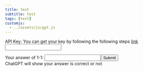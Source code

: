 ```yaml
---
title: test
subtitle: test
tags: [test]
customjs:
  - ../assets/js/gpt.js
---
```

API Key: You can get your key by following the following steps [link](https://mrtang.tw/blog/post/how-to-apply-for-a-chatgpt-api-key)
<input type="text" id="api-key" name="api-key">
<div id='template'></div>
Your answer of 1-1: <input type="text" id="answer-template" name='template'><button onclick="gpt('template')">Submit</button><br>
<div id="result-box-template">ChatGPT will show your answer is correct or not</div>
<div class="compute">
  <script type="text/x-sage">
vars = var("x y z")                                 # tell your computer to set x, y, and z to be variable
f = 100*(y-x^2)^2 + (1-x)^2+100*(z-y^2)^2 + (1-y)^2 # set-up functions
minimize(f, [0.1, 0.3, 0.4])                        # find (a,b,c) such that f(a,b,c) is a minimum of $f$.  
  </script>
</div>